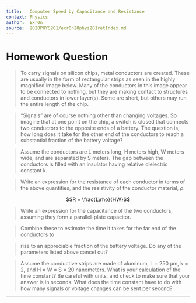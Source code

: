 ```yaml
---
title:   Computer Speed by Capacitance and Resistance
context: Physics
author:  Exr0n
source:  2020PHYS201/exr0n20phys201retIndex.md
---
```


# Homework Question
> To carry signals on silicon chips, metal conductors are created. These are usually in the form of rectangular strips as seen in the highly magnified image below. Many of the conductors in this image appear to be connected to nothing, but they are making contact to structures and conductors in lower layer(s). Some are short, but others may run the entire length of the chip.

> “Signals” are of course nothing other than changing voltages. So imagine that at one point on the chip, a switch is closed that connects two conductors to the opposite ends of a battery. The question is, how long does it take for the other end of the conductors to reach a substantial fraction of the battery voltage?

> Assume the conductors are L meters long, H meters high, W meters wide, and are separated by S meters. The gap between the conductors is filled with an insulator having relative dielectric constant k.

> Write an expression for the resistance of each conductor in terms of the above quantities, and the resistivity of the conductor material, $\rho$.

$$R = \frac{L\rho}{HW}$$

> Write an expression for the capacitance of the two conductors, assuming they form a parallel-plate capacitor.

> Combine these to estimate the time it takes for the far end of the conductors to

>  rise to an appreciable fraction of the battery voltage. Do any of the parameters listed above cancel out?

> Assume the conductive strips are made of aluminum, L = 250 μm, k = 2, and H = W = S = 20 nanometers. What is your calculation of the time constant? Be careful with units, and check to make sure that your answer is in seconds. What does the time constant have to do with how many signals or voltage changes can be sent per second?


---
